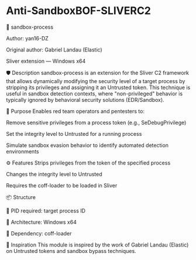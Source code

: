 # Anti-SandboxBOF-SLIVERC2
🧪 sandbox-process

Author: yan16-DZ

Original author: Gabriel Landau (Elastic)

Sliver extension — Windows x64

🛡️ Description
sandbox-process is an extension for the Sliver C2 framework that allows dynamically modifying the security level of a target process by stripping its privileges and assigning it an Untrusted token.
This technique is useful in sandbox detection contexts, where "non-privileged" behavior is typically ignored by behavioral security solutions (EDR/Sandbox).

🎯 Purpose
Enables red team operators and pentesters to:

Remove sensitive privileges from a process token (e.g., SeDebugPrivilege)

Set the integrity level to Untrusted for a running process

Simulate sandbox evasion behavior to identify automated detection environments

⚙️ Features
Strips privileges from the token of the specified process

Changes the integrity level to Untrusted

Requires the coff-loader to be loaded in Sliver

📦 Structure

🎯 PID required: target process ID

🧱 Architecture: Windows x64

🔗 Dependency: coff-loader

🧠 Inspiration
This module is inspired by the work of Gabriel Landau (Elastic) on Untrusted tokens and sandbox bypass techniques.
